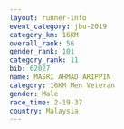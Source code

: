 ```yaml
---
layout: runner-info 
event_category: jbu-2019 
category_km: 16KM  
overall_rank: 56
gender_rank: 101
category_rank: 11
bib: 62027
name: MASRI AHMAD ARIPPIN
category: 16KM Men Veteran
gender: Male
race_time: 2-19-37
country: Malaysia
---
```

